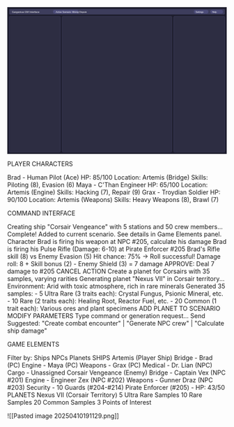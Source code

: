 
<svg xmlns="http://www.w3.org/2000/svg" viewBox="0 0 1200 800">
  <!-- Background -->
  <rect width="1200" height="800" fill="#1e1e2e"/>
  
  <!-- Main Panels Structure -->
  <rect x="10" y="50" width="280" height="740" rx="5" fill="#2d2d42" stroke="#3d3d5c" stroke-width="2"/>
  <rect x="300" y="50" width="600" height="740" rx="5" fill="#2d2d42" stroke="#3d3d5c" stroke-width="2"/>
  <rect x="910" y="50" width="280" height="740" rx="5" fill="#2d2d42" stroke="#3d3d5c" stroke-width="2"/>
  
  <!-- Top Navigation Bar -->
  <rect x="10" y="10" width="1180" height="30" rx="5" fill="#3d3d5c"/>
  <text x="25" y="30" font-family="Arial" font-size="14" fill="white">Gargantua GM Interface</text>
  <rect x="250" y="15" width="140" height="20" rx="10" fill="#4d4d7a"/>
  <text x="265" y="30" font-family="Arial" font-size="12" fill="white">Active Scenario: Mining Dispute</text>
  <rect x="1020" y="15" width="80" height="20" rx="10" fill="#4d4d7a"/>
  <text x="1030" y="30" font-family="Arial" font-size="12" fill="white">Settings</text>
  <rect x="1110" y="15" width="70" height="20" rx="10" fill="#4d4d7a"/>
  <text x="1120" y="30" font-family="Arial" font-size="12" fill="white">Help</text>
  
  <!-- Left Panel - Player Characters -->
  <text x="20" y="70" font-family="Arial" font-size="16" font-weight="bold" fill="#8be9fd">PLAYER CHARACTERS</text>
  <line x1="20" y1="75" x2="270" y2="75" stroke="#8be9fd" stroke-width="1"/>
  
  <!-- PC 1 -->
  <rect x="20" y="90" width="260" height="80" rx="5" fill="#3d3d5c"/>
  <text x="30" y="110" font-family="Arial" font-size="14" font-weight="bold" fill="#f8f8f2">Brad - Human Pilot (Ace)</text>
  <rect x="30" y="120" width="100" height="10" rx="5" fill="#505080"/>
  <rect x="30" y="120" width="85" height="10" rx="5" fill="#50fa7b"/>
  <text x="135" y="130" font-family="Arial" font-size="10" fill="#f8f8f2">HP: 85/100</text>
  <text x="30" y="145" font-family="Arial" font-size="12" fill="#f8f8f2">Location: Artemis (Bridge)</text>
  <text x="30" y="160" font-family="Arial" font-size="12" fill="#f8f8f2">Skills: Piloting (8), Evasion (6)</text>
  
  <!-- PC 2 -->
  <rect x="20" y="180" width="260" height="80" rx="5" fill="#3d3d5c"/>
  <text x="30" y="200" font-family="Arial" font-size="14" font-weight="bold" fill="#f8f8f2">Maya - C'Than Engineer</text>
  <rect x="30" y="210" width="100" height="10" rx="5" fill="#505080"/>
  <rect x="30" y="210" width="65" height="10" rx="5" fill="#50fa7b"/>
  <text x="135" y="220" font-family="Arial" font-size="10" fill="#f8f8f2">HP: 65/100</text>
  <text x="30" y="235" font-family="Arial" font-size="12" fill="#f8f8f2">Location: Artemis (Engine)</text>
  <text x="30" y="250" font-family="Arial" font-size="12" fill="#f8f8f2">Skills: Hacking (7), Repair (9)</text>
  
  <!-- More PC slots -->
  <rect x="20" y="270" width="260" height="80" rx="5" fill="#3d3d5c"/>
  <text x="30" y="290" font-family="Arial" font-size="14" font-weight="bold" fill="#f8f8f2">Grax - Troydian Soldier</text>
  <rect x="30" y="300" width="100" height="10" rx="5" fill="#505080"/>
  <rect x="30" y="300" width="90" height="10" rx="5" fill="#50fa7b"/>
  <text x="135" y="310" font-family="Arial" font-size="10" fill="#f8f8f2">HP: 90/100</text>
  <text x="30" y="325" font-family="Arial" font-size="12" fill="#f8f8f2">Location: Artemis (Weapons)</text>
  <text x="30" y="340" font-family="Arial" font-size="12" fill="#f8f8f2">Skills: Heavy Weapons (8), Brawl (7)</text>
  
  <!-- Central Panel - AI Chat -->
  <text x="315" y="70" font-family="Arial" font-size="16" font-weight="bold" fill="#bd93f9">COMMAND INTERFACE</text>
  <line x1="315" y1="75" x2="880" y2="75" stroke="#bd93f9" stroke-width="1"/>
  
  <!-- Chat History -->
  <rect x="315" y="90" width="570" height="520" rx="5" fill="#282a36"/>
  
  <!-- System Response -->
  <rect x="325" y="100" width="500" height="60" rx="5" fill="#44475a"/>
  <text x="335" y="120" font-family="Arial" font-size="12" fill="#f8f8f2">Creating ship "Corsair Vengeance" with 5 stations and 50 crew members...</text>
  <text x="335" y="140" font-family="Arial" font-size="12" fill="#f8f8f2">Complete! Added to current scenario. See details in Game Elements panel.</text>
  
  <!-- User Command -->
  <rect x="395" y="170" width="480" height="20" rx="5" fill="#6272a4"/>
  <text x="405" y="185" font-family="Arial" font-size="12" fill="white">Character Brad is firing his weapon at NPC #205, calculate his damage</text>
  
  <!-- System Response with Action -->
  <rect x="325" y="200" width="500" height="130" rx="5" fill="#44475a"/>
  <text x="335" y="220" font-family="Arial" font-size="12" fill="#f8f8f2">Brad is firing his Pulse Rifle (Damage: 6-10) at Pirate Enforcer #205</text>
  <text x="335" y="240" font-family="Arial" font-size="12" fill="#f8f8f2">Brad's Rifle skill (8) vs Enemy Evasion (5)</text>
  <text x="335" y="260" font-family="Arial" font-size="12" fill="#f8f8f2">Hit chance: 75% → Roll successful!</text>
  <text x="335" y="280" font-family="Arial" font-size="12" fill="#f8f8f2">Damage roll: 8 + Skill bonus (2) - Enemy Shield (3) = 7 damage</text>
  
  <!-- Action Buttons -->
  <rect x="335" y="290" width="220" height="30" rx="5" fill="#50fa7b"/>
  <text x="355" y="310" font-family="Arial" font-size="12" fill="#282a36" font-weight="bold">APPROVE: Deal 7 damage to #205</text>
  
  <rect x="565" y="290" width="220" height="30" rx="5" fill="#ff5555"/>
  <text x="605" y="310" font-family="Arial" font-size="12" fill="#f8f8f2" font-weight="bold">CANCEL ACTION</text>
  
  <!-- User Command -->
  <rect x="395" y="340" width="480" height="20" rx="5" fill="#6272a4"/>
  <text x="405" y="355" font-family="Arial" font-size="12" fill="white">Create a planet for Corsairs with 35 samples, varying rarities</text>
  
  <!-- System Response -->
  <rect x="325" y="370" width="500" height="200" rx="5" fill="#44475a"/>
  <text x="335" y="390" font-family="Arial" font-size="12" fill="#f8f8f2">Generating planet "Nexus VII" in Corsair territory...</text>
  <text x="335" y="410" font-family="Arial" font-size="12" fill="#f8f8f2">Environment: Arid with toxic atmosphere, rich in rare minerals</text>
  <text x="335" y="430" font-family="Arial" font-size="12" fill="#f8f8f2">Generated 35 samples:</text>
  <text x="335" y="450" font-family="Arial" font-size="12" fill="#ff79c6">- 5 Ultra Rare (3 traits each): Crystal Fungus, Psionic Mineral, etc.</text>
  <text x="335" y="470" font-family="Arial" font-size="12" fill="#ffb86c">- 10 Rare (2 traits each): Healing Root, Reactor Fuel, etc.</text>
  <text x="335" y="490" font-family="Arial" font-size="12" fill="#f8f8f2">- 20 Common (1 trait each): Various ores and plant specimens</text>
  
  <!-- Action Buttons -->
  <rect x="335" y="500" width="220" height="30" rx="5" fill="#50fa7b"/>
  <text x="345" y="520" font-family="Arial" font-size="12" fill="#282a36" font-weight="bold">ADD PLANET TO SCENARIO</text>
  
  <rect x="565" y="500" width="220" height="30" rx="5" fill="#8be9fd"/>
  <text x="595" y="520" font-family="Arial" font-size="12" fill="#282a36" font-weight="bold">MODIFY PARAMETERS</text>
  
  <!-- Input Box -->
  <rect x="315" y="620" width="570" height="60" rx="5" fill="#44475a"/>
  <text x="330" y="660" font-family="Arial" font-size="14" fill="#6272a4">Type command or generation request...</text>
  
  <!-- Send Button -->
  <rect x="815" y="635" width="60" height="30" rx="5" fill="#bd93f9"/>
  <text x="830" y="655" font-family="Arial" font-size="12" fill="white">Send</text>
  
  <!-- Suggestions -->
  <rect x="315" y="690" width="570" height="30" rx="5" fill="#282a36"/>
  <text x="325" y="710" font-family="Arial" font-size="12" fill="#6272a4">Suggested: "Create combat encounter" | "Generate NPC crew" | "Calculate ship damage"</text>
  
  <!-- Right Panel - Game Elements -->
  <text x="920" y="70" font-family="Arial" font-size="16" font-weight="bold" fill="#ff79c6">GAME ELEMENTS</text>
  <line x1="920" y1="75" x2="1170" y2="75" stroke="#ff79c6" stroke-width="1"/>
  
  <!-- Filter options -->
  <rect x="920" y="85" width="270" height="30" rx="5" fill="#44475a"/>
  <text x="930" y="105" font-family="Arial" font-size="12" fill="white">Filter by: </text>
  <rect x="980" y="90" width="60" height="20" rx="5" fill="#bd93f9"/>
  <text x="990" y="105" font-family="Arial" font-size="10" fill="white">Ships</text>
  <rect x="1050" y="90" width="60" height="20" rx="5" fill="#6272a4"/>
  <text x="1060" y="105" font-family="Arial" font-size="10" fill="white">NPCs</text>
  <rect x="1120" y="90" width="60" height="20" rx="5" fill="#6272a4"/>
  <text x="1130" y="105" font-family="Arial" font-size="10" fill="white">Planets</text>
  
  <!-- Ships List -->
  <rect x="920" y="125" width="270" height="30" rx="0" fill="#ff79c6"/>
  <text x="930" y="145" font-family="Arial" font-size="14" font-weight="bold" fill="#282a36">SHIPS</text>
  
  <!-- Player Ship -->
  <rect x="930" y="165" width="250" height="30" rx="5" fill="#6272a4"/>
  <text x="940" y="185" font-family="Arial" font-size="12" font-weight="bold" fill="white">Artemis (Player Ship)</text>
  <polygon points="1165,180 1175,175 1175,185" fill="white"/>
  
  <!-- Ship Stations Dropdown -->
  <rect x="940" y="200" width="230" height="25" rx="5" fill="#44475a"/>
  <text x="950" y="217" font-family="Arial" font-size="11" fill="white">Bridge - Brad (PC)</text>
  
  <rect x="940" y="230" width="230" height="25" rx="5" fill="#44475a"/>
  <text x="950" y="247" font-family="Arial" font-size="11" fill="white">Engine - Maya (PC)</text>
  
  <rect x="940" y="260" width="230" height="25" rx="5" fill="#44475a"/>
  <text x="950" y="277" font-family="Arial" font-size="11" fill="white">Weapons - Grax (PC)</text>
  
  <rect x="940" y="290" width="230" height="25" rx="5" fill="#44475a"/>
  <text x="950" y="307" font-family="Arial" font-size="11" fill="white">Medical - Dr. Lian (NPC)</text>
  
  <rect x="940" y="320" width="230" height="25" rx="5" fill="#44475a"/>
  <text x="950" y="337" font-family="Arial" font-size="11" fill="white">Cargo - Unassigned</text>
  
  <!-- Enemy Ship -->
  <rect x="930" y="355" width="250" height="30" rx="5" fill="#6272a4"/>
  <text x="940" y="375" font-family="Arial" font-size="12" font-weight="bold" fill="white">Corsair Vengeance (Enemy)</text>
  <polygon points="1165,370 1175,365 1175,375" fill="white"/>
  
  <!-- Ship Stations Dropdown -->
  <rect x="940" y="390" width="230" height="25" rx="5" fill="#44475a"/>
  <text x="950" y="407" font-family="Arial" font-size="11" fill="white">Bridge - Captain Vex (NPC #201)</text>
  
  <rect x="940" y="420" width="230" height="25" rx="5" fill="#44475a"/>
  <text x="950" y="437" font-family="Arial" font-size="11" fill="white">Engine - Engineer Zex (NPC #202)</text>
  
  <rect x="940" y="450" width="230" height="25" rx="5" fill="#44475a"/>
  <text x="950" y="467" font-family="Arial" font-size="11" fill="white">Weapons - Gunner Draz (NPC #203)</text>
  
  <rect x="940" y="480" width="230" height="25" rx="5" fill="#44475a"/>
  <text x="950" y="497" font-family="Arial" font-size="11" fill="white">Security - 10 Guards (#204-#214)</text>
  
  <rect x="940" y="510" width="230" height="25" rx="5" fill="#ff5555"/>
  <text x="950" y="527" font-family="Arial" font-size="11" fill="white">Pirate Enforcer (#205) - HP: 43/50</text>
  
  <!-- Planets -->
  <rect x="920" y="545" width="270" height="30" rx="0" fill="#ff79c6"/>
  <text x="930" y="565" font-family="Arial" font-size="14" font-weight="bold" fill="#282a36">PLANETS</text>
  
  <!-- Planet -->
  <rect x="930" y="585" width="250" height="30" rx="5" fill="#6272a4"/>
  <text x="940" y="605" font-family="Arial" font-size="12" font-weight="bold" fill="white">Nexus VII (Corsair Territory)</text>
  <polygon points="1165,600 1175,595 1175,605" fill="white"/>
  
  <!-- Planet Details -->
  <rect x="940" y="620" width="230" height="25" rx="5" fill="#44475a"/>
  <text x="950" y="637" font-family="Arial" font-size="11" fill="white">5 Ultra Rare Samples</text>
  
  <rect x="940" y="650" width="230" height="25" rx="5" fill="#44475a"/>
  <text x="950" y="667" font-family="Arial" font-size="11" fill="white">10 Rare Samples</text>
  
  <rect x="940" y="680" width="230" height="25" rx="5" fill="#44475a"/>
  <text x="950" y="697" font-family="Arial" font-size="11" fill="white">20 Common Samples</text>
  
  <rect x="940" y="710" width="230" height="25" rx="5" fill="#44475a"/>
  <text x="950" y="727" font-family="Arial" font-size="11" fill="white">3 Points of Interest</text>
</svg>

![[Pasted image 20250410191129.png]]